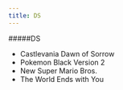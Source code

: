 ```yaml
---
title: DS
---
```


#####DS

* Castlevania Dawn of Sorrow
* Pokemon Black Version 2
* New Super Mario Bros.
* The World Ends with You
